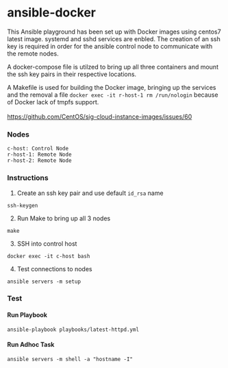 # ansible-docker

This Ansible playground has been set up with Docker images using centos7 latest image. systemd and sshd services are enbled. The creation of an ssh key is required in order for the ansible control node to communicate with the remote nodes. 

A docker-compose file is utilzed to bring up all three containers and mount the ssh key pairs in their respective locations. 

A Makefile is used for building the Docker image, bringing up the services and the removal a file `docker exec -it r-host-1 rm /run/nologin` because of Docker lack of tmpfs support.
<br><br>
https://github.com/CentOS/sig-cloud-instance-images/issues/60

### Nodes
```
c-host: Control Node
r-host-1: Remote Node
r-host-2: Remote Node
```

### Instructions
1. Create an ssh key pair and use default `id_rsa` name
```
ssh-keygen
```
2. Run Make to bring up all 3 nodes
```
make
```
3. SSH into control host
```
docker exec -it c-host bash
```
4. Test connections to nodes
```
ansible servers -m setup
```
### Test
#### Run Playbook
```
ansible-playbook playbooks/latest-httpd.yml
```
#### Run Adhoc Task
```
ansible servers -m shell -a "hostname -I"
```

